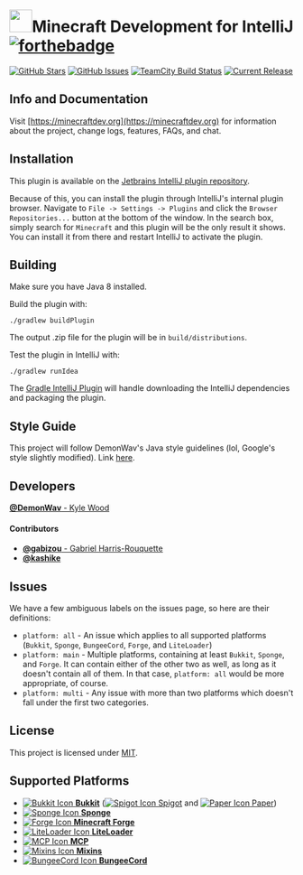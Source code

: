 <a href="https://minecraftdev.org/"><img src="https://minecraftdev.org/assets/icon.svg" height="40" width="40"></img></a>Minecraft Development for IntelliJ [![forthebadge](http://forthebadge.com/images/badges/made-with-crayons.svg)](http://forthebadge.com)
==========================================================================================================================================
[![GitHub Stars](https://img.shields.io/github/stars/DemonWav/MinecraftDev.svg?style=flat-square)](https://github.com/DemonWav/MinecraftDev/stargazers) [![GitHub Issues](https://img.shields.io/github/issues/DemonWav/MinecraftDev.svg?style=flat-square)](https://github.com/DemonWav/MinecraftDev/issues) [![TeamCity Build Status](https://img.shields.io/teamcity/http/ci.demonwav.com/s/MinecraftDev_Build.svg?style=flat-square)](https://ci.demonwav.com/viewType.html?buildTypeId=MinecraftDev_Build) [![Current Release](https://img.shields.io/badge/release-alpha--0.2.15-lightgrey.svg?style=flat-square)](https://plugins.jetbrains.com/plugin/8327)

Info and Documentation
----------------------

Visit [https://minecraftdev.org](https://minecraftdev.org) for information about the project, change logs, features, FAQs, and chat.

Installation
------------

This plugin is available on the [Jetbrains IntelliJ plugin repository](https://plugins.jetbrains.com/plugin/8327).

Because of this, you can install the plugin through IntelliJ's internal plugin browser. Navigate to
`File -> Settings -> Plugins` and click the `Browser Repositories...` button at the bottom of the window. In the search
box, simply search for `Minecraft` and this plugin will be the only result it shows. You can install it from there and
restart IntelliJ to activate the plugin.

Building
--------

Make sure you have Java 8 installed.

Build the plugin with:

`./gradlew buildPlugin`

The output .zip file for the plugin will be in `build/distributions`.

Test the plugin in IntelliJ with:

`./gradlew runIdea`

The [Gradle IntelliJ Plugin](https://github.com/JetBrains/gradle-intellij-plugin)
will handle downloading the IntelliJ dependencies and packaging the
plugin.

Style Guide
-----------

This project will follow DemonWav's Java style guidelines (lol, Google's
style slightly modified). Link [here](http://www.demonwav.com/style).

Developers
----------

[**@DemonWav** - Kyle Wood](https://github.com/DemonWav)

#### **Contributors**

- [**@gabizou** - Gabriel Harris-Rouquette](https://github.com/gabizou)
- [**@kashike**](https://github.com/kashike)

Issues
------

We have a few ambiguous labels on the issues page, so here are their definitions:
* `platform: all` - An issue which applies to all supported platforms (`Bukkit`, `Sponge`, `BungeeCord`, `Forge`, and `LiteLoader`)
* `platform: main` - Multiple platforms, containing at least `Bukkit`, `Sponge`, and `Forge`. It can contain either of the other two as
  well, as long as it doesn't contain all of them. In that case, `platform: all` would be more appropriate, of course.
* `platform: multi` - Any issue with more than two platforms which doesn't fall under the first two categories.

License
-------

This project is licensed under [MIT](license.txt).

Supported Platforms
-------------------

- [![Bukkit Icon](https://github.com/DemonWav/MinecraftDev/raw/master/src/main/resources/assets/icons/platform/Bukkit.png) **Bukkit**](https://hub.spigotmc.org/stash/projects/SPIGOT/repos/bukkit/browse) ([![Spigot Icon](https://github.com/DemonWav/MinecraftDev/raw/master/src/main/resources/assets/icons/platform/Spigot.png) Spigot](https://spigotmc.org/) and [![Paper Icon](https://github.com/DemonWav/MinecraftDev/raw/master/src/main/resources/assets/icons/platform/Paper.png) Paper](https://paper.emc.gs))
- [![Sponge Icon](https://github.com/DemonWav/MinecraftDev/raw/master/src/main/resources/assets/icons/platform/Sponge_dark.png) **Sponge**](https://www.spongepowered.org/)
- [![Forge Icon](https://github.com/DemonWav/MinecraftDev/raw/master/src/main/resources/assets/icons/platform/Forge.png) **Minecraft Forge**](http://minecraftforge.net/forum)
- [![LiteLoader Icon](https://github.com/DemonWav/MinecraftDev/raw/master/src/main/resources/assets/icons/platform/LiteLoader.png) **LiteLoader**](http://www.liteloader.com/)
- [![MCP Icon](https://github.com/DemonWav/MinecraftDev/raw/master/src/main/resources/assets/icons/platform/MCP.png) **MCP**](http://www.modcoderpack.com/)
- [![Mixins Icon](https://github.com/DemonWav/MinecraftDev/raw/master/src/main/resources/assets/icons/platform/Mixins_dark.png) **Mixins**](https://github.com/SpongePowered/Mixin)
- [![BungeeCord Icon](https://github.com/DemonWav/MinecraftDev/raw/master/src/main/resources/assets/icons/platform/BungeeCord.png) **BungeeCord**](https://www.spigotmc.org/wiki/bungeecord/)
